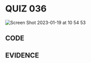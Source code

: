 # QUIZ 036

![Screen Shot 2023-01-19 at 10 54 53](https://user-images.githubusercontent.com/111819437/213337317-976ac217-cd6c-4127-b0ec-f4741648f022.png)


## CODE


## EVIDENCE
